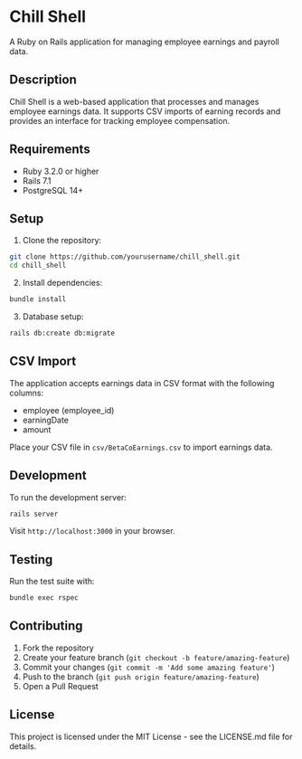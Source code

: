 # Chill Shell

A Ruby on Rails application for managing employee earnings and payroll data.

## Description

Chill Shell is a web-based application that processes and manages employee earnings data. It supports CSV imports of earning records and provides an interface for tracking employee compensation.

## Requirements

* Ruby 3.2.0 or higher
* Rails 7.1
* PostgreSQL 14+

## Setup

1. Clone the repository:
```bash
git clone https://github.com/yourusername/chill_shell.git
cd chill_shell
```

2. Install dependencies:
```bash
bundle install
```

3. Database setup:
```bash
rails db:create db:migrate
```

## CSV Import

The application accepts earnings data in CSV format with the following columns:
- employee (employee_id)
- earningDate
- amount

Place your CSV file in `csv/BetaCoEarnings.csv` to import earnings data.

## Development

To run the development server:
```bash
rails server
```

Visit `http://localhost:3000` in your browser.

## Testing

Run the test suite with:
```bash
bundle exec rspec
```

## Contributing

1. Fork the repository
2. Create your feature branch (`git checkout -b feature/amazing-feature`)
3. Commit your changes (`git commit -m 'Add some amazing feature'`)
4. Push to the branch (`git push origin feature/amazing-feature`)
5. Open a Pull Request

## License

This project is licensed under the MIT License - see the LICENSE.md file for details.
